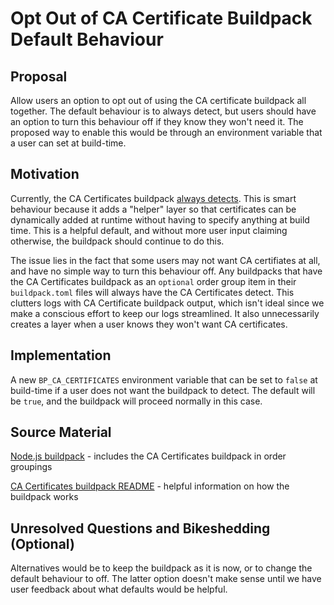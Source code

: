 # Opt Out of CA Certificate Buildpack Default Behaviour

## Proposal

Allow users an option to opt out of using the CA certificate buildpack all together. The default behaviour is to always detect, but users should have an option to
turn this behaviour off if they know they won't need it. The proposed way to enable this would be through an environment variable that a user can set at build-time.

## Motivation

Currently, the CA Certificates buildpack [always detects](https://github.com/paketo-buildpacks/ca-certificates/blob/5164ed35c28f957a0488f78e33b1217f13ca49b4/cacerts/detect.go#L34-L36). This is smart behaviour because it adds a "helper" layer so that certificates can be dynamically added at runtime without having to specify anything at build time. This is a helpful default, and without more user input claiming otherwise, the buildpack should continue to do this.

The issue lies in the fact that some users may not want CA certifiates at all, and have no simple way to turn this behaviour off. Any buildpacks that have the CA Certificates buildpack as an `optional` order group item in their `buildpack.toml` files will always have the CA Certificates detect. This clutters logs with CA Certificate buildpack output, which isn't ideal since we make a conscious effort to keep our logs streamlined. It also unnecessarily creates a layer when a user knows they won't want CA certificates.

## Implementation

A new `BP_CA_CERTIFICATES` environment variable that can be set to `false` at build-time if a user does not want the buildpack to detect. The default will be `true`, and the buildpack will proceed normally in this case.

## Source Material

[Node.js buildpack](https://github.com/paketo-buildpacks/nodejs) - includes the CA Certificates buildpack in order groupings

[CA Certificates buildpack README](https://github.com/paketo-buildpacks/ca-certificates/blob/main/README.md) - helpful information on how the buildpack works

## Unresolved Questions and Bikeshedding (Optional)

Alternatives would be to keep the buildpack as it is now, or to change the default behaviour to off. The latter option doesn't make sense until we have user feedback about what defaults would be helpful.
